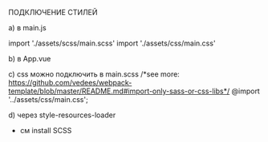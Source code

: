 ПОДКЛЮЧЕНИЕ СТИЛЕЙ

a) в main.js

import './assets/scss/main.scss'
import './assets/css/main.css'



b) в App.vue

<style lang="scss" scoped>
  @import '../assets/css/main';
  @import '../assets/scss/main';   //импорт main.scss
</style>



c) css можно подключить в main.scss
/*see more: https://github.com/vedees/webpack-template/blob/master/README.md#import-only-sass-or-css-libs*/
 @import '../assets/css/main.css'; 



d) через style-resources-loader
- см install SCSS
